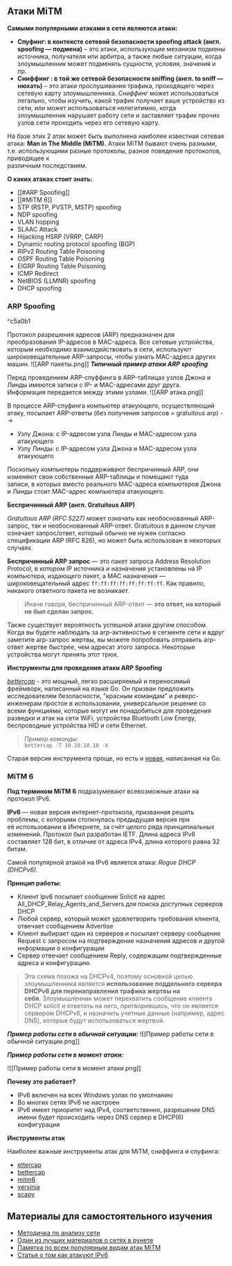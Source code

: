 ## Атаки MiTM

**Самыми популярными атаками в сети являются атаки:**

- **Спуфинг: в контексте сетевой безопасности spoofing attack (англ. spoofing — подмена)** – это атаки, использующие механизм подмены источника, получателя или арбитра, а также любые ситуации, когда злоумышленник может подменять сущности, условия, значения и пр.
- **Сниффинг : в той же сетевой безопасности sniffing (англ. to sniff — нюхать)** – это атаки прослушивания трафика, проходящего через сетевую карту злоумышленника. _Сниффинг_ может использоваться легально, чтобы изучить, какой трафик получает ваше устройство из сети, или может использоваться нелегитимно, когда злоумышленник нарушает работу сети и заставляет трафик прочих узлов сети проходить через его сетевую карту.

На базе этих 2 атак может быть выполнена наиболее известная сетевая атака: **Man in The Middle (MiTM).** Атаки MiTM бывают очень разными, т.е. использующими разные протоколы, разное поведение протоколов, приводящее к  
различным последствиям.

**О каких атаках стоит знать:**

- [[#ARP Spoofing]]
- [[#MiTM 6]]
- STP (RSTP, PVSTP, MSTP) spoofing
- NDP spoofing
- VLAN hopping
- SLAAC Attack
- Hijacking HSRP (VRRP, CARP)
- Dynamic routing protocol spoofing (BGP)
- RIPv2 Routing Table Poisoning
- OSPF Routing Table Poisoning
- EIGRP Routing Table Poisoning
- ICMP Redirect
- NetBIOS (LLMNR) spoofing
- DHCP spoofing


### **ARP Spoofing** 

^c5a0b1

Протокол разрешения адресов (ARP) предназначен для преобразования IP-адресов в MAC-адреса. Все сетевые устройства,  
которым необходимо взаимодействовать в сети, используют широковещательные ARP-запросы, чтобы узнать MAC-адреса других машин.
![[ARP пакеты.png]]
**_Типичный пример атаки ARP spoofing_**  
  
Перед проведением ARP-спуффинга в ARP-таблицах узлов Джона и Линды имеются записи с IP- и MAC-адресами друг друга.  
Информация передается между этими узлами.
![[ARP атака.png]]

В процессе ARP-спуфинга компьютер атакующего, осуществляющий атаку, посылает ARP-ответы (без получения запросов = gratuitous arp) -->

- Узлу Джона: с IP-адресом узла Линды и MAC-адресом узла атакующего
- Узлу Линды: с IP-адресом узла Джона и MAC-адресом узла атакующего

Поскольку компьютеры поддерживают беспричинный ARP, они изменяют свои собственные ARP-таблицы и помещают туда  
записи, в которых вместо реального MAC-адреса компьютеров Джона и Линды стоит MAC-адрес компьютера атакующего.  
  
**Беспричинный ARP (англ. Gratuitous ARP)**  
  
_Gratuitous ARP (RFC 5227)_ может означать как необоснованный ARP-запрос, так и необоснованный ARP-ответ. Gratuitous в данном случае означает запрос/ответ, который обычно не нужен согласно спецификации ARP (RFC 826), но может быть использован в некоторых случаях.  
  
**Беспричинный ARP запрос** — это пакет запроса Address Resolution Protocol, в котором IP источника и назначения установлены на IP компьютера, издающего пакет, а MAC назначения — широковещательный адрес `ff:ff:ff:ff:ff:ff:ff:ff`. Как правило, никакого ответного пакета не возникает.

> Иначе говоря, беспричинный ARP-ответ — **это ответ, на который не был сделан запрос.**

Также существует вероятность успешной атаки другим способом. Когда вы будете наблюдать за arp-активностью в сегменте сети и вдруг заметите arp-запрос жертвы, вы можете попробовать отправить arp-ответ жертве быстрее, чем адресат этого запроса. Некоторые устройства могут принять этот трюк.

**Инструменты для проведения атаки ARP Spoofing**

[_bettercap_](https://www.bettercap.org/legacy/) - это мощный, легко расширяемый и переносимый фреймворк, написанный на языке Go. Он призван предложить исследователям безопасности, "красным командам" и реверс-инженерам простое в использовании, универсальное решение со всеми функциями, которые могут им понадобиться для проведения разведки и атак на сети WiFi, устройства Bluetooth Low Energy, беспроводные устройства HID и сети Ethernet.

> _Пример команды:_  
> `bettercap -T 10.10.10.10 -X`

Старая версия инструмента проще, но есть и [новая](https://github.com/bettercap/bettercap), написанная на Go.

### MiTM 6
**Под термином MiTM 6** подразумевают всевозможные атаки на протокол IPv6.  
  
**IPv6** — новая версия интернет-протокола, призванная решить проблемы, с которыми столкнулась предыдущая версия при  
её использовании в Интернете, за счёт целого ряда принципиальных изменений. Протокол был разработан IETF. Длина адреса IPv6 составляет 128 бит, в отличие от адреса IPv4, длина которого равна 32 битам.  
  
Самой популярной атакой на IPv6 является атака: _Rogue DHCP (DHCPv6)._

**Принцип работы:**

- Клиент Ipv6 посылает сообщение Solicit на адрес All_DHCP_Relay_Agents_and_Servers для поиска доступных серверов DHCP
- Любой сервер, который может удовлетворить требования клиента, отвечает сообщением Advertise
- Клиент выбирает один из серверов и посылает серверу сообщение Request с запросом на подтверждение назначения адресов и другой информации о конфигурации
- Сервер отвечает сообщением Reply, содержащим подтвержденные адреса и конфигурацию.

> Эта схема похожа на DHCPv4, поэтому основной целью злоумышленника является **использование поддельного сервера DHCPv6 для перенаправления трафика жертвы на себя.** Злоумышленник может перехватить сообщение клиента DHCP solicit и ответить на него, притворившись, что он является сервером DHCPv6, и назначить учетные данные (например, адрес DNS), которые будут использоваться жертвой.

**_Пример работы сети в обычной ситуации:_**
![[Пример работы сети в обычной ситуации.png]]

**_Пример работы сети в момент атаки:_**

![[Пример работы сети в момент атаки.png]]

**Почему это работает?**

- IPv6 включен на всех Windows узлах по умолчанию
- Во многих сетях IPv6 не настроен
- IPv6 имеет приоритет над IPv4, соответственно, разрешение DNS имени будет происходить через DNS сервер в DHCP(6) конфигурации

**Инструменты атак**

Наиболее важные инструменты атак для MiTM, сниффинга и спуфинга:

- [ettercap](https://github.com/Ettercap/ettercap)
- [bettercap](https://github.com/bettercap/bettercap)
- [mitm6](https://github.com/dirkjanm/mitm6)
- [yersinia](https://github.com/tomac/yersinia)
- [scapy](https://github.com/secdev/scapy/)

## **Материалы для самостоятельного изучения**

- [Методичка по анализу сети](https://github.com/swisskyrepo/PayloadsAllTheThings/blob/master/Methodology%20and%20Resources/Network%20Discovery.md)
- [Один из лучших материалов о сетях в рунете](https://habr.com/ru/post/447080/)
- [Памятка по всем популярным видам атак MiTM](https://github.com/Sab0tag3d/MITM-cheatsheet)
- [Статья о том как атакуют IPv6](https://habr.com/ru/post/245935/)